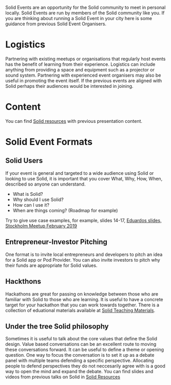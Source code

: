 Solid Events are an opportunity for the Solid community to meet in personal locally. Solid Events are run by members of the Solid community like you. If you are thinking about running a Solid Event in your city here is some guidance from previous Solid Event Organisers. 

# Logistics 
Partnering with existing meetups or organisations that regularly host events has the benefit of learning from their experience. Logistics can include anything from providing a space and equipment such as a projector or sound system. Partnering with experienced event organisers may also be useful in promoting the event itself. If the previous events are aligned with Solid perhaps their audiences would be interested in joining. 

# Content 
You can find [Solid resources](https://github.com/solid/community/blob/master/solid-resources.md) with previous presentation content. 

# Solid Event Formats

## Solid Users
If your event is general and targeted to a wide audience using Solid or looking to use Solid, it is important that you cover What, Why, How, When, described so anyone can understand.
- What is Solid? 
- Why should I use Solid?
- How can I use it?
- When are things coming? (Roadmap for example)

Try to give use case examples, for example, slides 14-17, [Eduardos slides, Stockholm Meetup February 2019](https://docs.google.com/presentation/d/1G34UGSzaGCXdeMgOTWup-54y7JdCoFwMPtlojidIKdc/edit?usp=sharing)

## Entrepreneur-Investor Pitching 
One format is to invite local entrepreneurs and developers to pitch an idea for a Solid app or Pod Provider. You can also invite investors to pitch why their funds are appropriate for Solid values. 

## Hackthons 
Hackathons are great for passing on knowledge between those who are familiar with Solid to those who are learning. It is useful to have a concrete target for your hackathon that you can work towards together. There is a collection of eduational materials available at [Solid Teaching Materials](solid-resources.md). 

## Under the tree Solid philosophy
Sometimes it is useful to talk about the core values that define the Solid design. Value based conversations can be an excellent route to moving these conversations forward. It can be useful to define a theme or opening question. One way to focus the conversation is to set it up as a debate panel with multiple teams defending a specific perspective. Allocating people to defend perspectives they do not neccesarily agree with is a good way to open the mind and expand the debate. You can find slides and videos from previous talks on Solid in [Solid Resources](solid-resources.md)

